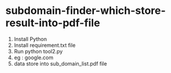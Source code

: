 # subdomain-finder-which-store-result-into-pdf-file
1. Install Python
2. Install requirement.txt file
3. Run python tool2.py
4. eg : google.com
5. data store into sub_domain_list.pdf file
